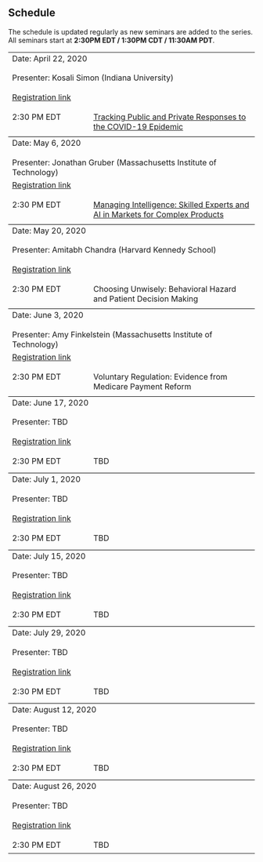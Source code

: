## Schedule

The schedule is updated regularly as new seminars are added to the series.
All seminars start at **2:30PM EDT / 1:30PM CDT / 11:30AM PDT**.

<table width="100%" cellspacing="5" cellpadding="5">
  
  
  
  
<tr> 
  <td colspan="4" height="40" valign="top" class="session">Date: April 22, 2020</td>
</tr>
<tr>
  <td colspan="2" height="40" valign="top" class="chair">Presenter: Kosali Simon (Indiana University)</td>
</tr>
<tr>
  <td colspan="2" height="40" valign="top" class="registration"><a href="https://umn.zoom.us/webinar/register/WN_uxmfdL9eSJW2USOpJ4dW1Q">Registration link</a></td>
</tr>
<tr>
  <td width="150" valign="top" class="time">2:30 PM EDT </td>
  <td height="30" valign="top" class="paper"><a href="pdfs/Simon_etal_2020.pdf">Tracking Public and Private Responses to the COVID-19 Epidemic</a></td>
</tr>
  
  <tr style="border-bottom:1px solid black">
    <td colspan="100%"></td>
  </tr>







<tr>
  <td colspan="2" height="40" valign="top" class="session">Date: May 6, 2020</td>
</tr>
<tr>
  <td colspan="2" height="40" valign="top" class="chair">Presenter: Jonathan Gruber (Massachusetts Institute of Technology)</td>
</tr>
<tr>
  <td colspan="2" height="40" valign="top" class="registration"><a href="https://umn.zoom.us/webinar/register/WN_-YemuzfGRDSqoBRYtrYqfQ">Registration link</a></td>
</tr>
<tr>
  <td width="150" valign="top" class="time">2:30 PM EDT </td>
  <td height="30" valign="top" class="paper"><a href="pdfs/Gruber_etal_2020.pdf">Managing Intelligence: Skilled Experts and AI in Markets for Complex Products</a></td>
</tr>

  <tr style="border-bottom:1px solid black">
    <td colspan="100%"></td>
  </tr>
  





  
<tr>
  <td colspan="2" height="40" valign="top" class="session">Date: May 20, 2020</td>
</tr>
<tr>
  <td colspan="2" height="40" valign="top" class="chair">Presenter: Amitabh Chandra (Harvard Kennedy School)</td>
</tr>
<tr>
  <td colspan="2" height="40" valign="top" class="registration"><a href="https://umn.zoom.us/webinar/register/WN_9vz8VURTR_Wmfy3v_fAQCQ">Registration link</a></td>
</tr>
<tr>
  <td width="150" valign="top" class="time">2:30 PM EDT </td>
  <td height="30" valign="top" class="paper">Choosing Unwisely: Behavioral Hazard and Patient Decision Making</td>
</tr>

  <tr style="border-bottom:1px solid black">
    <td colspan="100%"></td>
  </tr>


<tr>
  <td colspan="2" height="40" valign="top" class="session">Date: June 3, 2020</td>
</tr>
<tr>
  <td colspan="2" height="40" valign="top" class="chair">Presenter: Amy Finkelstein (Massachusetts Institute of Technology)</td>
</tr>
<tr>
  <td colspan="2" height="40" valign="top" class="registration"><a href="https://umn.zoom.us/webinar/register/WN_UvhUQBHwQvCLYkk_w6mwvg">Registration link</a></td>
</tr>
<tr>
  <td width="150" valign="top" class="time">2:30 PM EDT </td>
  <td height="30" valign="top" class="paper">Voluntary Regulation: Evidence from Medicare Payment Reform</td>
</tr>

 <tr style="border-bottom:1px solid black">
    <td colspan="100%"></td>
  </tr>
  
  
<tr>
  <td colspan="2" height="40" valign="top" class="session">Date: June 17, 2020</td>
</tr>
<tr>
  <td colspan="2" height="40" valign="top" class="chair">Presenter: TBD</td>
</tr>
<tr>
  <td colspan="2" height="40" valign="top" class="registration"><a href="">Registration link</a></td>
</tr>
<tr>
  <td width="150" valign="top" class="time">2:30 PM EDT </td>
  <td height="30" valign="top" class="paper">TBD</td>
</tr>

 <tr style="border-bottom:1px solid black">
    <td colspan="100%"></td>
  </tr>
  
  
<tr>
  <td colspan="2" height="40" valign="top" class="session">Date: July 1, 2020</td>
</tr>
<tr>
  <td colspan="2" height="40" valign="top" class="chair">Presenter: TBD</td>
</tr>
<tr>
  <td colspan="2" height="40" valign="top" class="registration"><a href="">Registration link</a></td>
</tr>
<tr>
  <td width="150" valign="top" class="time">2:30 PM EDT </td>
  <td height="30" valign="top" class="paper">TBD</td>
</tr>

 <tr style="border-bottom:1px solid black">
    <td colspan="100%"></td>
  </tr>
  
  
<tr>
  <td colspan="2" height="40" valign="top" class="session">Date: July 15, 2020</td>
</tr>
<tr>
  <td colspan="2" height="40" valign="top" class="chair">Presenter: TBD</td>
</tr>
<tr>
  <td colspan="2" height="40" valign="top" class="registration"><a href="">Registration link</a></td>
</tr>
<tr>
  <td width="150" valign="top" class="time">2:30 PM EDT </td>
  <td height="30" valign="top" class="paper">TBD</td>
</tr>

 <tr style="border-bottom:1px solid black">
    <td colspan="100%"></td>
  </tr>
  
  
<tr>
  <td colspan="2" height="40" valign="top" class="session">Date: July 29, 2020</td>
</tr>
<tr>
  <td colspan="2" height="40" valign="top" class="chair">Presenter: TBD</td>
</tr>
<tr>
  <td colspan="2" height="40" valign="top" class="registration"><a href="">Registration link</a></td>
</tr>
<tr>
  <td width="150" valign="top" class="time">2:30 PM EDT </td>
  <td height="30" valign="top" class="paper">TBD</td>
</tr>

 <tr style="border-bottom:1px solid black">
    <td colspan="100%"></td>
  </tr>
  
  
<tr>
  <td colspan="2" height="40" valign="top" class="session">Date: August 12, 2020</td>
</tr>
<tr>
  <td colspan="2" height="40" valign="top" class="chair">Presenter: TBD</td>
</tr>
<tr>
  <td colspan="2" height="40" valign="top" class="registration"><a href="">Registration link</a></td>
</tr>
<tr>
  <td width="150" valign="top" class="time">2:30 PM EDT </td>
  <td height="30" valign="top" class="paper">TBD</td>
</tr>

 <tr style="border-bottom:1px solid black">
    <td colspan="100%"></td>
  </tr>
  
  
<tr>
  <td colspan="2" height="40" valign="top" class="session">Date: August 26, 2020</td>
</tr>
<tr>
  <td colspan="2" height="40" valign="top" class="chair">Presenter: TBD</td>
</tr>
<tr>
  <td colspan="2" height="40" valign="top" class="registration"><a href="">Registration link</a></td>
</tr>
<tr>
  <td width="150" valign="top" class="time">2:30 PM EDT </td>
  <td height="30" valign="top" class="paper">TBD</td>
</tr>

</table>



